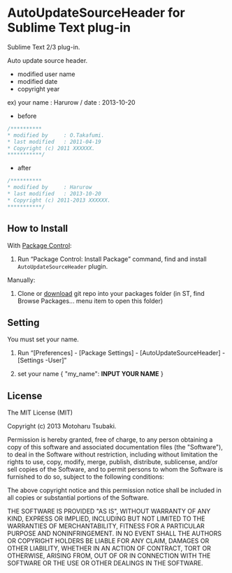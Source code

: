 # AutoUpdateSourceHeader for Sublime Text plug-in

Sublime Text 2/3 plug-in.

Auto update source header.
* modified user name
* modified date
* copyright year

ex)
your name : Harurow / date : 2013-10-20

* before
```c:before_source.c
/**********
* modified by     : O.Takafumi.
* last modified   : 2011-04-19
* Copyright (c) 2011 XXXXXX.
***********/
```

* after
```c:after_source.c
/**********
* modified by     : Harurow
* last modified   : 2013-10-20
* Copyright (c) 2011-2013 XXXXXX.
***********/
```

## How to Install ##

With [Package Control](https://sublime.wbond.net/installation):

1. Run “Package Control: Install Package” command, find and install `AutoUpdateSourceHeader` plugin.

Manually:

1. Clone or [download](https://github.com/Harurow/sublime_autoupdatesourceheader/archive/master.zip) git repo into your packages folder (in ST, find Browse Packages... menu item to open this folder)

## Setting ##

You must set your name.

1. Run “[Preferences] - [Package Settings] - [AutoUpdateSourceHeader] - [Settings -User]”

2. set your name
{
	"my_name": **INPUT YOUR NAME**
}

## License
The MIT License (MIT)

Copyright (c) 2013 Motoharu Tsubaki.

Permission is hereby granted, free of charge, to any person obtaining a 
copy of this software and associated documentation files (the "Software"),
to deal in the Software without restriction, including without limitation
the rights to use, copy, modify, merge, publish, distribute, sublicense,
and/or sell copies of the Software, and to permit persons to whom the
Software is furnished to do so, subject to the following conditions:

The above copyright notice and this permission notice shall be included in
all copies or substantial portions of the Software.

THE SOFTWARE IS PROVIDED "AS IS", WITHOUT WARRANTY OF ANY KIND, EXPRESS OR
IMPLIED, INCLUDING BUT NOT LIMITED TO THE WARRANTIES OF MERCHANTABILITY,
FITNESS FOR A PARTICULAR PURPOSE AND NONINFRINGEMENT. IN NO EVENT SHALL THE
AUTHORS OR COPYRIGHT HOLDERS BE LIABLE FOR ANY CLAIM, DAMAGES OR OTHER
LIABILITY, WHETHER IN AN ACTION OF CONTRACT, TORT OR OTHERWISE, ARISING
FROM, OUT OF OR IN CONNECTION WITH THE SOFTWARE OR THE USE OR OTHER
DEALINGS IN THE SOFTWARE.

